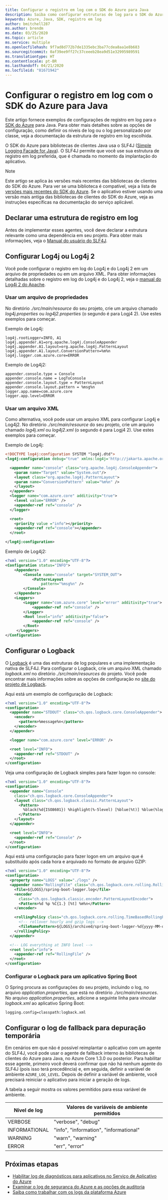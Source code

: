 ```yaml
---
title: Configurar o registro em log com o SDK do Azure para Java
description: Saiba como configurar estruturas de log para o SDK do Azure para bibliotecas de clientes Java
keywords: Azure, Java, SDK, registro em log
author: bmitchell287
ms.author: brendm
ms.date: 03/25/2020
ms.topic: article
ms.service: multiple
ms.openlocfilehash: 9f7ad8d772b7de1335ebc3ba77cdea8aa1e8b683
ms.sourcegitcommit: 0af39ee9ff27c37ceeeb28ea9d51e32995989591
ms.translationtype: HT
ms.contentlocale: pt-BR
ms.lasthandoff: 04/21/2020
ms.locfileid: "81671942"
---
```

# <a name="configure-logging-with-the-azure-sdk-for-java"></a>Configurar o registro em log com o SDK do Azure para Java

Este artigo fornece exemplos de configurações de registro em log para o [SDK do Azure](https://azure.microsoft.com/downloads/) para Java. Para obter mais detalhes sobre as opções de configuração, como definir os níveis de log ou o log personalizado por classe, veja a documentação da estrutura de registro em log escolhida.

O SDK do Azure para bibliotecas de clientes Java usa o SLF4J ([Simple Logging Facade for Java](https://www.slf4j.org/)). O SLF4J permite que você use sua estrutura de registro em log preferida, que é chamada no momento da implantação do aplicativo.

> [!NOTE]
> Este artigo se aplica às versões mais recentes das bibliotecas de clientes do SDK do Azure. Para ver se uma biblioteca é compatível, veja a lista de [versões mais recentes do SDK do Azure](https://azure.github.io/azure-sdk/releases/latest/java.html). Se o aplicativo estiver usando uma versão mais antiga das bibliotecas de clientes do SDK do Azure, veja as instruções específicas na documentação do serviço aplicável.

## <a name="declare-a-logging-framework"></a>Declarar uma estrutura de registro em log

Antes de implementar esses agentes, você deve declarar a estrutura relevante como uma dependência em seu projeto. Para obter mais informações, veja o [Manual do usuário do SLF4J](http://www.slf4j.org/manual.html#projectDep).

## <a name="configure-log4j-or-log4j-2"></a>Configurar Log4j ou Log4j 2

Você pode configurar o registro em log do Log4j e do Log4j 2 em um arquivo de propriedades ou em um arquivo XML. Para obter informações detalhadas sobre o registro em log do Log4j e do Log4j 2, veja o [manual do Log4j 2 do Apache](https://logging.apache.org/log4j/2.x/manual/configuration.html).

### <a name="use-a-properties-file"></a>Usar um arquivo de propriedades

No diretório *./src/main/resource* do seu projeto, crie um arquivo chamado *log4j.properties* ou *log4j2.properties* (o segundo é para Logj4 2). Use estes exemplos para começar.

Exemplo de Log4j:

```properties
log4j.rootLogger=INFO, A1
log4j.appender.A1=org.apache.log4j.ConsoleAppender
log4j.appender.A1.layout=org.apache.log4j.PatternLayout
log4j.appender.A1.layout.ConversionPattern=%m%n
log4j.logger.com.azure.core=ERROR
```

Exemplo de Log4j2:

```properties
appender.console.type = Console
appender.console.name = LogToConsole
appender.console.layout.type = PatternLayout
appender.console.layout.pattern = %msg%n
logger.app.name=com.azure.core
logger.app.level=ERROR
```

### <a name="use-an-xml-file"></a>Usar um arquivo XML

Como alternativa, você pode usar um arquivo XML para configurar Log4j e Log4j2. No diretório *./src/main/resource* do seu projeto, crie um arquivo chamado *log4j.xml* ou *log4j2.xml* (o segundo é para Logj4 2). Use estes exemplos para começar.

Exemplo de Log4j:

```xml
<!DOCTYPE log4j:configuration SYSTEM "log4j.dtd">
<log4j:configuration debug="true" xmlns:log4j='http://jakarta.apache.org/log4j/'>

  <appender name="console" class="org.apache.log4j.ConsoleAppender">
    <param name="Target" value="System.out"/>
    <layout class="org.apache.log4j.PatternLayout">
    <param name="ConversionPattern" value="%m%n" />
    </layout>
  </appender>
  <logger name="com.azure.core" additivity="true">
    <level value="ERROR" />
    <appender-ref ref="console" />
  </logger>

  <root>
    <priority value ="info"></priority>
    <appender-ref ref="console"></appender>
  </root>

</log4j:configuration>
```

Exemplo de Log4j2:

```xml
<?xml version="1.0" encoding="UTF-8"?>
<Configuration status="INFO">
    <Appenders>
        <Console name="console" target="SYSTEM_OUT">
            <PatternLayout
                pattern="%msg%n" />
        </Console>
    </Appenders>
    <Loggers>
        <Logger name="com.azure.core" level="error" additivity="true">
            <appender-ref ref="console" />
        </Logger>
        <Root level="info" additivity="false">
            <appender-ref ref="console" />
        </Root>
     </Loggers>
</Configuration>
```

## <a name="configure-logback"></a>Configurar o Logback

O [Logback](https://logback.qos.ch/manual/introduction.html) é uma das estruturas de log populares e uma implementação nativa de SLF4J. Para configurar o Logback, crie um arquivo XML chamado *logback.xml* no diretório *./src/main/resources* do projeto. Você pode encontrar mais informações sobre as opções de configuração no [site do projeto de Logback](https://logback.qos.ch/manual/configuration.html).

Aqui está um exemplo de configuração de Logback:

```xml
<?xml version="1.0" encoding="UTF-8"?>
<configuration>
  <appender name="STDOUT" class="ch.qos.logback.core.ConsoleAppender">
    <encoder>
      <pattern>%message%n</pattern>
    </encoder>
  </appender>

  <logger name="com.azure.core" level="ERROR" />

  <root level="INFO">
    <appender-ref ref="STDOUT" />
  </root>
</configuration>
```

Veja uma configuração de Logback simples para fazer logon no console:

```xml
<?xml version="1.0" encoding="UTF-8"?>
<configuration>
  <appender name="Console"
    class="ch.qos.logback.core.ConsoleAppender">
    <layout class="ch.qos.logback.classic.PatternLayout">
      <Pattern>
        %black(%d{ISO8601}) %highlight(%-5level) [%blue(%t)] %blue(%logger{100}): %msg%n%throwable
      </Pattern>
    </layout>
  </appender>

  <root level="INFO">
    <appender-ref ref="Console" />
  </root>
</configuration>
```

Aqui está uma configuração para fazer logon em um arquivo que é substituído após cada hora e arquivado no formato de arquivo GZIP:

```xml
<?xml version="1.0" encoding="UTF-8"?>
<configuration>
  <property name="LOGS" value="./logs" />
  <appender name="RollingFile" class="ch.qos.logback.core.rolling.RollingFileAppender">
    <file>${LOGS}/spring-boot-logger.log</file>
    <encoder
      class="ch.qos.logback.classic.encoder.PatternLayoutEncoder">
      <Pattern>%d %p %C{1.} [%t] %m%n</Pattern>
    </encoder>

    <rollingPolicy class="ch.qos.logback.core.rolling.TimeBasedRollingPolicy">
      <!-- rollover hourly and gzip logs -->
      <fileNamePattern>${LOGS}/archived/spring-boot-logger-%d{yyyy-MM-dd-HH}.log.gz</fileNamePattern>
    </rollingPolicy>
  </appender>

  <!-- LOG everything at INFO level -->
  <root level="info">
    <appender-ref ref="RollingFile" />
  </root>
</configuration>
```

### <a name="configure-logback-for-a-spring-boot-application"></a>Configurar o Logback para um aplicativo Spring Boot

O Spring procura as configurações do seu projeto, incluindo o log, no arquivo *application.properties*, que está no diretório *./src/main/resources*. No arquivo *application.properties*, adicione a seguinte linha para vincular *logback.xml* ao aplicativo Spring Boot:

```properties
logging.config=classpath:logback.xml
```

## <a name="configure-fallback-logging-for-temporary-debugging"></a>Configurar o log de fallback para depuração temporária

Em cenários em que não é possível reimplantar o aplicativo com um agente do SLF4J, você pode usar o agente de fallback interno às bibliotecas de clientes do Azure para Java, no Azure Core 1.3.0 ou posterior. Para habilitar esse agente, primeiro você deverá confirmar que não há nenhum agente do SLF4J (pois isso terá precedência) e, em seguida, definir a variável de ambiente `AZURE_LOG_LEVEL`. Depois de definir a variável de ambiente, você precisará reiniciar o aplicativo para iniciar a geração de logs.

A tabela a seguir mostra os valores permitidos para essa variável de ambiente.

|Nível de log   |Valores de variáveis de ambiente permitidos   |
|----------|-----------|
|VERBOSE   |"verbose", "debug"     |
|INFORMATIONAL|"info", "information", "informational"  |
|WARNING     |"warn", "warning"       |
|ERROR    |"err", "error"  |

## <a name="next-steps"></a>Próximas etapas

- [Habilitar log de diagnósticos para aplicativos no Serviço de Aplicativo do Azure](/azure/app-service/troubleshoot-diagnostic-logs) 
- [Examinar o log de segurança do Azure e as opções de auditoria](/azure/security/fundamentals/log-audit)
- [Saiba como trabalhar com os logs da plataforma Azure](/azure/azure-monitor/platform/platform-logs-overview)
